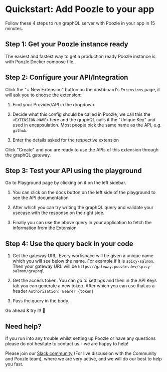 # Quickstart: Add Poozle to your app

Follow these 4 steps to run graphQL server with Poozle in your app in 15 minutes.

## Step 1: Get your Poozle instance ready

The easiest and fastest way to get a production ready Poozle instance is with Poozle Docker compose file.

## Step 2: Configure your API/Integration

Click the "+ New Extension" button on the dashboard's `Extensions` page, it will ask you to choose the extension:

1. Find your Provider/API in the dropdown.

2. Decide what this config should be called in Poozle, we call this the `<EXTENSION-NAME>` here and the graphQL calls it the "Unique Key" and used in encapsulation. Most people pick the same name as the API, e.g. `github`.

3. Enter the details asked for the respective extension

Click "Create" and you are ready to use the APIs of this extension through the graphQL gateway.

## Step 3: Test your API using the playground

Go to Playground page by clicking on it on the left sidebar.

1. You can click on the docs button on the left side of the playground to see the API documentation

2. After which you can try writing the graphQL query and validate your usecase with the response on the right side.

3. Finally you can use the above query in your application to fetch the information from the Extension

## Step 4: Use the query back in your code

1. Get the gateway URL. Every workspace will be given a unique name which you will see below the name. For example if it is `spicy-salmon`. Then your gateway URL will be `https://gateway.poozle.dev/spicy-salmon/graphql`

2. Get the access token. You can go to settings and then in the API Keys tab you can generate a new token. After which you can use that as a header `Authorization: Bearer {token}`

3. Pass the query in the body.

Go ahead & try it! 🙌

## Need help?

If you run into any trouble whilst setting up Poozle or have any questions please do not hesitate to contact us - we are happy to help!

Please join our [Slack community](https://join.slack.com/t/poozle-community/shared_invite/zt-1pwu2hmj9-xtG~DGsW2aEWZc~QtOnVMQ) (For live discussion with the Community and Poozle team), where we are very active, and we will do our best to help you fast.
